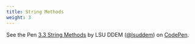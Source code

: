 ```yaml
---
title: String Methods
weight: 3
---
```


<p data-height="600" data-theme-id="33744" data-slug-hash="ad58c3cc9d297e41fe14bb8877c86466" data-default-tab="js" data-user="lsuddem" data-embed-version="2" data-pen-title="3.3 String Methods" data-editable="true" class="codepen">See the Pen <a href="https://codepen.io/lsuddem/pen/ad58c3cc9d297e41fe14bb8877c86466/">3.3 String Methods</a> by LSU DDEM (<a href="https://codepen.io/lsuddem">@lsuddem</a>) on <a href="https://codepen.io">CodePen</a>.</p>
<script async src="https://static.codepen.io/assets/embed/ei.js"></script>